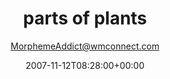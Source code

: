 ---
title: 'parts of plants'
posts: 3
hash: 't904'
author: 'MorphemeAddict@wmconnect.com'
date: 2007-11-12T08:28:00+00:00
sources:
  - http://forums.tokipona.org/viewtopic.php%3Ft=904.html
---
